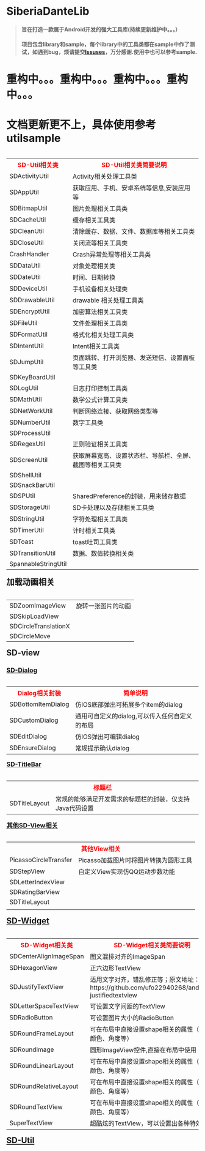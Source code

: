# SiberiaDanteLib
>#### 旨在打造一款属于Android开发的强大工具库(持续更新维护中。。。）
>#### 项目包含library和sample，每个library中的工具类都在sample中作了测试，如遇到bug，烦请提交[Issuses](https://github.com/SiberiaDante/SiberiaDanteLib/issues)，万分感谢.使用中也可以参考sample.
# 重构中。。。重构中。。。重构中。。。重构中。。。

# 文档更新更不上，具体使用参考 utilsample
<table align="left">
    <tr style="color:red">
        <th>SD-Util相关类</th>
        <th>SD-Util相关类简要说明</th>
    </tr>
    <tr>
        <td>SDActivityUtil</td>
        <td>Activity相关处理工具类</td>
    </tr>
    <tr>
        <td>SDAppUtil</td>
        <td>获取应用、手机、安卓系统等信息,安装应用等</td>
    </tr>
    <tr>
        <td>SDBitmapUtil</td>
        <td>图片处理相关工具类</td>
    </tr>
    <tr>
        <td>SDCacheUtil</td>
        <td>缓存相关工具类</td>
    </tr>
    <tr>
        <td>SDCleanUtil</td>
        <td>清除缓存、数据、文件、数据库等相关工具类</td>
    </tr>
    <tr>
        <td>SDCloseUtil</td>
        <td>关闭流等相关工具类</td>
    </tr>
    <tr>
        <td>CrashHandler</td>
        <td>Crash异常处理等相关工具类</td>
    </tr>
    <tr>
        <td>SDDataUtil</td>
        <td>对象处理相关类</td>
    </tr>
    <tr>
        <td>SDDateUtil</td>
        <td>时间、日期转换</td>
    </tr>
    <tr>
        <td>SDDeviceUtil</td>
        <td>手机设备相关处理类</td>
    </tr>
    <tr>
        <td>SDDrawableUtil</td>
        <td>drawable 相关处理工具类</td>
    </tr>
    <tr>
        <td>SDEncryptUtil</td>
        <td>加密算法相关工具类</td>
    </tr>
    <tr>
        <td>SDFileUtil</td>
        <td>文件处理相关工具类</td>
    </tr>
    <tr>
        <td>SDFormatUtil</td>
        <td>格式化相关处理工具类</td>
    </tr>
    <tr>
        <td>SDIntentUtil</td>
        <td>Intent相关工具类</td>
    </tr>
    <tr>
        <td>SDJumpUtil</td>
        <td>页面跳转、打开浏览器、发送短信、设置面板等工具类</td>
    </tr>
    <tr>
        <td>SDKeyBoardUtil</td>
        <td></td>
    </tr>
    <tr>
        <td>SDLogUtil</td>
        <td>日志打印控制工具类</td>
    </tr>
    <tr>
        <td>SDMathUtil</td>
        <td>数学公式计算工具类</td>
    </tr>
    <tr>
        <td>SDNetWorkUtil</td>
        <td>判断网络连接、获取网络类型等</td>
    </tr>
    <tr>
        <td>SDNumberUtil</td>
        <td>数字工具类</td>
    </tr>
    <tr>
        <td>SDProcessUtil</td>
        <td></td>
    </tr>
    <tr>
        <td>SDRegexUtil</td>
        <td>正则验证相关工具类</td>
    </tr>
    <tr>
        <td>SDScreenUtil</td>
        <td>获取屏幕宽高、设置状态栏、导航栏、全屏、截图等相关工具类</td>
    </tr>
    <tr>
        <td>SDShellUtil</td>
        <td></td>
    </tr>
    <tr>
        <td>SDSnackBarUtil</td>
        <td></td>
    </tr>
    <tr>
        <td>SDSPUtil</td>
        <td>SharedPreference的封装，用来储存数据</td>
    </tr>
    <tr>
        <td>SDStorageUtil</td>
        <td>SD卡处理以及存储相关工具类</td>
    </tr>
    <tr>
        <td>SDStringUtil</td>
        <td>字符处理相关工具类</td>
    </tr>
    <tr>
        <td>SDTimerUtil</td>
        <td>计时相关工具类</td>
    </tr>
    <tr>
        <td>SDToast</td>
        <td>toast吐司工具类</td>
    </tr>
    <tr>
        <td>SDTransitionUtil</td>
        <td>数据、数值转换相关类</td>
    </tr>
    <tr>
        <td>SpannableStringUtil</td>
        <td></td>
    </tr>
</table>

## 加载动画相关

<table align="left">
    <tr>
        <td>SDZoomImageView</td>
        <td>旋转一张图片的动画</td>
    </tr>
    <tr>
        <td>SDSkipLoadView</td>
        <td></td>
    </tr>
    <tr>
        <td>SDCircleTranslationX</td>
        <td></td>
    </tr>
    <tr>
        <td>SDCircleMove</td>
        <td></td>
    </tr> 
</table>

## SD-view
### <a href="https://github.com/SiberiaDante/SiberiaDanteLib/wiki/About-SD-Dialog">SD-Dialog</a>

<table align="left">
    <tr style="color:red">
        <th>Dialog相关封装</th>
        <th>简单说明</th>
    </tr>
    <tr>
        <td>SDBottomItemDialog</td>
        <td>仿IOS底部弹出可拓展多个item的dialog</td>
    </tr>
    <tr>
        <td>SDCustomDialog</td>
        <td>通用可自定义的dialog,可以传入任何自定义的布局</td>
    </tr>
    <tr>
        <td>SDEditDialog</td>
        <td>仿IOS弹出可编辑dialog</td>
    </tr>
    <tr>
        <td>SDEnsureDialog</td>
        <td>常规提示确认dialog</td>
    </tr>
</table>

### <a href="https://github.com/SiberiaDante/SiberiaDanteLib/wiki/About-SD-TitleBar">SD-TitleBar</a>
<table  align="left">
    <tr>
        <th colspan="2" style="color:red">标题栏</th>
    </tr>
    <tr>
        <td>SDTitleLayout</td>
        <td>常规的能够满足开发需求的标题栏的封装，仅支持Java代码设置</td>
    </tr>
</table>

### <a href="https://github.com/SiberiaDante/SiberiaDanteLib/wiki/About-SD-View">其他SD-View相关</a>
<table  align="left">
    <tr>
        <th colspan="2" style="color:red">其他View相关</th>
    </tr>
    <tr>
        <td>PicassoCircleTransfer</td>
        <td>Picasso加载图片时将图片转换为圆形工具</td>
    </tr>
    <tr>
        <td>SDStepView</td>
        <td> 自定义View实现仿QQ运动步数功能</td>
    </tr>
    <tr>
        <td>SDLetterIndexView</td>
        <td></td>
    </tr>
    <tr>
        <td>SDRatingBarView</td>
        <td></td>
    </tr>
    <tr>
        <td>SDTitleLayout</td>
        <td></td>
    </tr>
    <tr>
        <td></td>
        <td></td>
    </tr>

</table>

## <a href="https://github.com/SiberiaDante/SiberiaDanteLib/wiki/About-SD-Widget">SD-Widget</a>

<table align="left">
    <tr style="color:red">
        <th>SD-Widget相关类</th>
        <th>SD-Widget相关类简要说明</th>
    </tr>
    <tr>
        <td>SDCenterAlignImageSpan</td>
        <td>图文混排对齐的ImageSpan</td>
    </tr>
    <tr>
        <td>SDHexagonView</td>
        <td>正六边形TextView</td>
    </tr>
    <tr>
        <td>SDJustifyTextView</td>
        <td>适用文字对齐，错乱修正等；原文地址：https://github.com/ufo22940268/android-justifiedtextview</td>
    </tr>
    <tr>
        <td>SDLetterSpaceTextView</td>
        <td>可设置文字间距的TextView</td>
    </tr>
    <tr>
        <td>SDRadioButton</td>
        <td>可设置图片大小的RadioButton</td>
    </tr>
    <tr>
        <td>SDRoundFrameLayout</td>
        <td>可在布局中直接设置shape相关的属性（背景颜色、角度等）</td>
    </tr>
    <tr>
        <td>SDRoundImage</td>
        <td>圆形ImageView控件,直接在布局中使用</td>
    </tr>
    <tr>
        <td>SDRoundLinearLayout</td>
        <td>可在布局中直接设置shape相关的属性（背景颜色、角度等）</td>
    </tr>
    <tr>
        <td>SDRoundRelativeLayout</td>
        <td>可在布局中直接设置shape相关的属性（背景颜色、角度等）</td>
    </tr>
    <tr>
        <td>SDRoundTextView</td>
        <td>可在布局中直接设置shape相关的属性（背景颜色、角度等）</td>
    </tr>
    <tr>
        <td>SuperTextView</td>
        <td>超酷炫的TextView，可以设置出各种特效文字</td>
    </tr>
</table>

## <a href="https://github.com/SiberiaDante/SiberiaDanteLib/wiki/About-SD-Util">SD-Util</a>



<!--  推荐-->
[TitleLayout——通用万能标题栏]:https://github.com/SiberiaDante/TitleLayout
[CustomDialog——通用万能Dialog]:https://github.com/SiberiaDante/CustomDialog